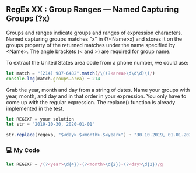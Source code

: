 ## RegEx XX : Group Ranges ⁠— Named Capturing Groups (?<Name>x)

Groups and ranges indicate groups and ranges of expression characters. Named capturing groups matches "x" in (?\<Name>x) and stores it on the groups property of the returned matches under the name specified by \<Name>. The angle brackets (< and >) are required for group name.

To extract the United States area code from a phone number, we could use:
```js
let match = "(214) 987-6482".match(/\((?<area>\d\d\d)\)/)
console.log(match.groups.area) ➞ 214
```
Grab the year, month and day from a string of dates. Name your groups with year, month, and day and in that order in your expression. You only have to come up with the regular expression. The replace() function is already implemented in the test.
```js
let REGEXP = your solution
let str = "2019-10-30, 2020-01-01"

str.replace(regexp, "$<day>.$<month>.$<year>") ➞ "30.10.2019, 01.01.2020"
```
### :computer: My Code
```js
let REGEXP = /(?<year>\d{4})-(?<month>\d{2})-(?<day>\d{2})/g
```
